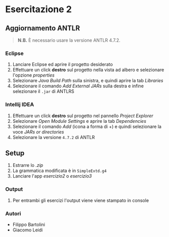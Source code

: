 # Esercitazione 2

## Aggiornamento ANTLR

> **N.B.** È necessario usare la versione ANTLR 4.7.2.

### Eclipse

1. Lanciare Eclipse ed aprire il progetto desiderato
2. Effettuare un click **destro** sul progetto nella vista ad albero e selezionare l'opzione *properties*
3. Selezionare *Java Build Path* sulla sinistra, e quindi aprire la tab *Libraries*
4. Selezionare il comando *Add External JARs* sulla destra e infine selezionare il `.jar` di ANTLRS

### Intellij IDEA

1. Effettuare un click **destro** sul progetto nel pannello *Project Explorer*
2. Selezionare *Open Module Settings* e aprire la tab *Dependencies*
3. Selezionare il comando *Add* (icona a forma di +) e quindi selezionare la voce *JARs or directories*
4. Selezionare la versione `4.7.2` di ANTLR

## Setup

1. Estrarre lo *.zip*
2. La grammatica modificata è in `SimpleExtd.g4`
3. Lanciare l'app *esercizio2* o *esercizio3*

### Output

1. Per entrambi gli esercizi l'output viene viene stampato in console

### Autori

- Filippo Bartolini
- Giacomo Leidi

